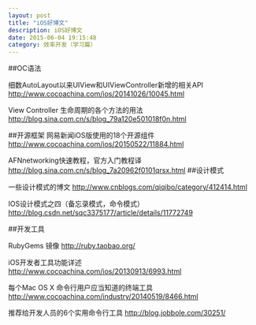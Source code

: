 ```yaml
---
layout: post
title: "iOS好博文"
description: iOS好博文
date: 2015-06-04 19:15:48
category: 效率开发（学习篇）
---
```

##OC语法

细数AutoLayout以来UIView和UIViewController新增的相关API <http://www.cocoachina.com/ios/20141026/10045.html>

View Controller 生命周期的各个方法的用法<http://blog.sina.com.cn/s/blog_79a120e501018f0n.html>

##开源框架
网易新闻iOS版使用的18个开源组件<http://www.cocoachina.com/ios/20150522/11884.html>

AFNnetworking快速教程，官方入门教程译 <http://blog.sina.com.cn/s/blog_7a20962f0101qrsx.html>
##设计模式

一些设计模式的博文 <http://www.cnblogs.com/qiqibo/category/412414.html>

IOS设计模式之四（备忘录模式，命令模式） <http://blog.csdn.net/sqc3375177/article/details/11772749>

##开发工具

RubyGems 镜像 <http://ruby.taobao.org/>

iOS开发者工具功能详述 <http://www.cocoachina.com/ios/20130913/6993.html>

每个Mac OS X 命令行用户应当知道的终端工具 <http://www.cocoachina.com/industry/20140519/8466.html>

推荐给开发人员的6个实用命令行工具 <http://blog.jobbole.com/30251/>






